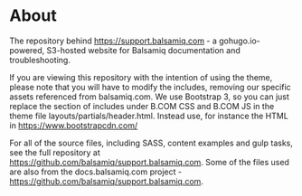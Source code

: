 # About
The repository behind https://support.balsamiq.com - a gohugo.io-powered, S3-hosted website for Balsamiq documentation and troubleshooting.

If you are viewing this repository with the intention of using the theme, please note that you will have to modify the includes, removing our specific assets referenced from balsamiq.com. We use Bootstrap 3, so you can just replace the section of includes under B.COM CSS and B.COM JS in the theme file layouts/partials/header.html. Instead use, for instance the HTML in https://www.bootstrapcdn.com/

For all of the source files, including SASS, content examples and gulp tasks, see the full repository at https://github.com/balsamiq/support.balsamiq.com. Some of the files used are also from the docs.balsamiq.com project - https://github.com/balsamiq/support.balsamiq.com.

